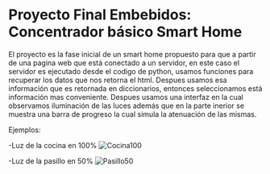 # Proyecto Final Embebidos: Concentrador básico Smart Home
El proyecto es la fase inicial de un smart home propuesto para que a partir de una pagina web que está conectado a un servidor, en este caso el servidor es ejecutado desde el codigo de python, usamos funciones para recuperar los datos que nos retorna el html. Despues usamos esa información que es retornada en diccionarios, entonces seleccionamos está información mas conveniente. Despues usamos una interfaz en la cual observamos iluminación de las luces además que en la parte inerior se muestra una barra de progreso la cual simula la atenuación de las mismas.

Ejemplos:

-Luz de la cocina en 100%
![Cocina100](https://user-images.githubusercontent.com/21083744/146622129-dbb3d859-6b8e-412f-b7c4-3d584a269d66.png)

-Luz de la pasillo en 50%
![Pasillo50](https://user-images.githubusercontent.com/21083744/146622276-c8359663-b84f-4a32-98be-8b05005510ba.png)
